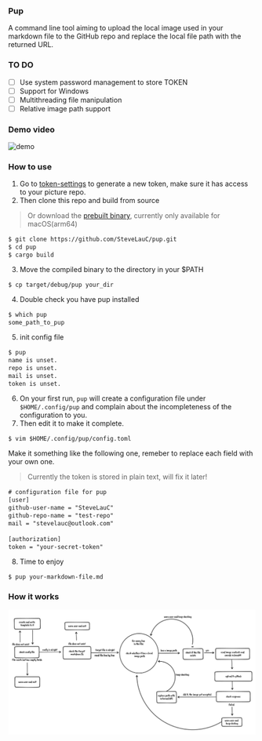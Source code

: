 ### Pup
A command line tool aiming to upload the local image used in your markdown file to
the GitHub repo and replace the local file path with the returned URL.

### TO DO
- [ ] Use system password management to store TOKEN
- [ ] Support for Windows 
- [ ] Multithreading file manipulation
- [ ] Relative image path support

### Demo video
![demo](https://user-images.githubusercontent.com/96880612/163659253-738ea3c7-49f4-4c1b-9452-2704864ae9fc.gif)

### How to use
1. Go to [token-settings](https://github.com/settings/tokens) to generate a new
token, make sure it has access to your picture repo.
2. Then clone this repo and build from source
> Or download the [prebuilt binary](https://github.com/SteveLauC/pup/releases/tag/v0.1.0), currently only available for macOS(arm64)

```shell
$ git clone https://github.com/SteveLauC/pup.git
$ cd pup
$ cargo build
```
3. Move the compiled binary to the directory in your $PATH
```shell
$ cp target/debug/pup your_dir
```
4. Double check you have pup installed
```shell
$ which pup
some_path_to_pup
```
5. init config file
```shell
$ pup
name is unset.
repo is unset.
mail is unset.
token is unset.
```
6. On your first run, `pup` will create a configuration file under
`$HOME/.config/pup` and complain about the incompleteness of the configuration
to you.
7. Then edit it to make it complete.
```shell
$ vim $HOME/.config/pup/config.toml
```
Make it something like the following one, remeber to replace each field with
your own one.
> Currently the token is stored in plain text, will fix it later!
```
# configuration file for pup
[user]
github-user-name = "SteveLauC"
github-repo-name = "test-repo"
mail = "stevelauc@outlook.com"

[authorization]
token = "your-secret-token"
```
8. Time to enjoy
```shell
$ pup your-markdown-file.md
```


### How it works
![workflow](https://github.com/SteveLauC/pic/blob/main/Page%201.png)
